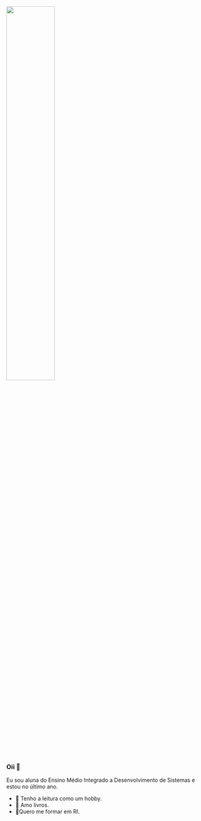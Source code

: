 <img width="50%" src="https://pngimage.net/wp-content/uploads/2018/05/chicago-fire-png-6.png">

### Oii 👋
Eu sou aluna do Ensino Médio Integrado a Desenvolvimento de Sistemas e estou no último ano.
- 🌟 Tenho a leitura como um hobby.
- 🌟 Amo livros.
- 🌟Quero me formar em RI.
